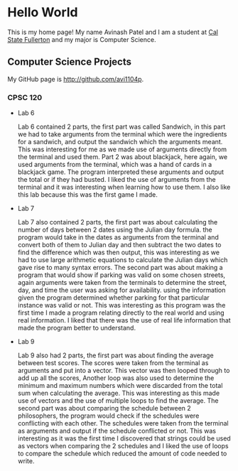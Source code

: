 # Hello World

This is my home page! My name Avinash Patel and I am a student at [Cal State Fullerton](http://www.fullerton.edu/) and my major is Computer Science.

## Computer Science Projects

My GitHub page is http://github.com/avi1104p.

### CPSC 120

* Lab 6

    Lab 6 contained 2 parts, the first part was called Sandwich, in this part we had to take arguments from the terminal which were the ingredients for a sandwich, and output the sandwich which the arguments meant. This was interesting for me as we made use of arguments directly from the terminal and used them. Part 2 was about blackjack, here again, we used arguments from the terminal, which was a hand of cards in a blackjack game. The program interpreted these arguments and output the total or if they had busted. I liked the use of arguments from the terminal and it was interesting when learning how to use them. I also like this lab because this was the first game I made.

* Lab 7

   Lab 7 also contained 2 parts, the first part was about calculating the number of days between 2 dates using the Julian day formula. the program would take in the dates as arguments from the terminal and convert both of them to Julian day and then subtract the two dates to find the difference which was then output, this was interesting as we had to use large arithmetic equations to calculate the Julian days which gave rise to many syntax errors. The second part was about making a program that would show if parking was valid on some chosen streets, again arguments were taken from the terminals to determine the street, day, and time the user was asking for availability. using the information given the program determined whether parking for that particular instance was valid or not. This was interesting as this program was the first time I made a program relating directly to the real world and using real information. I liked that there was the use of real life information that made the program better to understand.

* Lab 9

    Lab 9 also had 2 parts, the first part was about finding the average between test scores. The scores were taken from the terminal as arguments and put into a vector. This vector was then looped through to add up all the scores, Another loop was also used to determine the minimum and maximum numbers which were discarded from the total sum when calculating the average. This was interesting as this made use of vectors and the use of multiple loops to find the average. The second part was about comparing the schedule between 2 philosophers, the program would check if the schedules were conflicting with each other. The schedules were taken from the terminal as arguments and output if the schedule conflicted or not. This was interesting as it was the first time I discovered that strings could be used as vectors when comparing the 2 schedules and I liked the use of loops to compare the schedule which reduced the amount of code needed to write.
